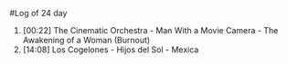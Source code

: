 #Log of 24 day

1. [00:22] The Cinematic Orchestra - Man With a Movie Camera - The Awakening of a Woman (Burnout)
1. [14:08] Los Cogelones - Hijos del Sol - Mexica
